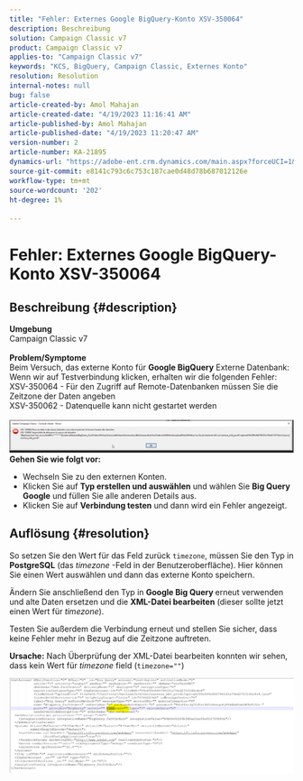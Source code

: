 ```yaml
---
title: "Fehler: Externes Google BigQuery-Konto XSV-350064"
description: Beschreibung
solution: Campaign Classic v7
product: Campaign Classic v7
applies-to: "Campaign Classic v7"
keywords: "KCS, BigQuery, Campaign Classic, Externes Konto"
resolution: Resolution
internal-notes: null
bug: false
article-created-by: Amol Mahajan
article-created-date: "4/19/2023 11:16:41 AM"
article-published-by: Amol Mahajan
article-published-date: "4/19/2023 11:20:47 AM"
version-number: 2
article-number: KA-21895
dynamics-url: "https://adobe-ent.crm.dynamics.com/main.aspx?forceUCI=1&pagetype=entityrecord&etn=knowledgearticle&id=37f452a2-a3de-ed11-a7c7-6045bd0065b6"
source-git-commit: e8141c793c6c753c187cae0d48d78b687012126e
workflow-type: tm+mt
source-wordcount: '202'
ht-degree: 1%

---
```


# Fehler: Externes Google BigQuery-Konto XSV-350064

## Beschreibung {#description}

<b>Umgebung</b><br>Campaign Classic v7<br> <br><b>Problem/Symptome</b><br>Beim Versuch, das externe Konto für <b>Google BigQuery</b> Externe Datenbank: Wenn wir auf Testverbindung klicken, erhalten wir die folgenden Fehler:
 <br>XSV-350064 - Für den Zugriff auf Remote-Datenbanken müssen Sie die Zeitzone der Daten angeben<br>XSV-350062 - Datenquelle kann nicht gestartet werden<br> <br>![](assets/___4cf452a2-a3de-ed11-a7c7-6045bd0065b6___.png)<br>
<b>Gehen Sie wie folgt vor:</b>

- Wechseln Sie zu den externen Konten.
- Klicken Sie auf <b>Typ erstellen und auswählen</b> und wählen Sie <b>Big Query Google</b> und füllen Sie alle anderen Details aus.
- Klicken Sie auf <b>Verbindung testen</b> und dann wird ein Fehler angezeigt.



## Auflösung {#resolution}


So setzen Sie den Wert für das Feld zurück `timezone`, müssen Sie den Typ in <b>PostgreSQL</b> (das *timezone* -Feld in der Benutzeroberfläche). Hier können Sie einen Wert auswählen und dann das externe Konto speichern.

Ändern Sie anschließend den Typ in <b>Google Big Query </b>erneut verwenden und alte Daten ersetzen und die <b>XML-Datei bearbeiten</b> (dieser sollte jetzt einen Wert für *timezone*).

Testen Sie außerdem die Verbindung erneut und stellen Sie sicher, dass keine Fehler mehr in Bezug auf die Zeitzone auftreten.


<b>Ursache:</b>
Nach Überprüfung der XML-Datei bearbeiten konnten wir sehen, dass kein Wert für *timezone* field (`timezone=""`)



![](assets/c4243b67-d0dd-ed11-a7c7-6045bd006c82.png)
